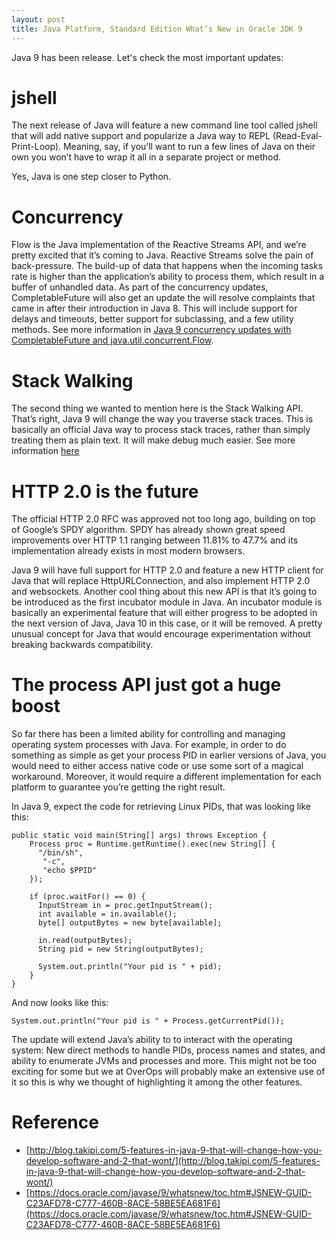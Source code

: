 ```yaml
---
layout: post
title: Java Platform, Standard Edition What’s New in Oracle JDK 9
---
```


Java 9 has been release. Let's check the most important updates:

# jshell

The next release of Java will feature a new command line tool called jshell that will add native support and popularize a Java way to REPL (Read-Eval-Print-Loop). Meaning, say, if you’ll want to run a few lines of Java on their own you won’t have to wrap it all in a separate project or method.

Yes, Java is one step closer to Python.

# Concurrency

Flow is the Java implementation of the Reactive Streams API, and we’re pretty excited that it’s coming to Java. Reactive Streams solve the pain of back-pressure. The build-up of data that happens when the incoming tasks rate is higher than the application’s ability to process them, which result in a buffer of unhandled data. As part of the concurrency updates, CompletableFuture will also get an update the will resolve complaints that came in after their introduction in Java 8. This will include support for delays and timeouts, better support for subclassing, and a few utility methods. 
See more information in [Java 9 concurrency updates with CompletableFuture and java.util.concurrent.Flow](http://blog.takipi.com/the-essential-java-9-feature-you-probably-never-heard-of/). 

# Stack Walking

The second thing we wanted to mention here is the Stack Walking API. That’s right, Java 9 will change the way you traverse stack traces. This is basically an official Java way to process stack traces, rather than simply treating them as plain text. It will make debug much easier. See more information [here](http://blog.takipi.com/java-9-will-change-the-way-you-traverse-stack-traces/)

# HTTP 2.0 is the future

The official HTTP 2.0 RFC was approved not too long ago, building on top of Google’s SPDY algorithm. SPDY has already shown great speed improvements over HTTP 1.1 ranging between 11.81% to 47.7% and its implementation already exists in most modern browsers.

Java 9 will have full support for HTTP 2.0 and feature a new HTTP client for Java that will replace HttpURLConnection, and also implement HTTP 2.0 and websockets. Another cool thing about this new API is that it’s going to be introduced as the first incubator module in Java. An incubator module is basically an experimental feature that will either progress to be adopted in the next version of Java, Java 10 in this case, or it will be removed. A pretty unusual concept for Java that would encourage experimentation without breaking backwards compatibility.

# The process API just got a huge boost

So far there has been a limited ability for controlling and managing operating system processes with Java. For example, in order to do something as simple as get your process PID in earlier versions of Java, you would need to either access native code or use some sort of a magical workaround. Moreover, it would require a different implementation for each platform to guarantee you’re getting the right result.

In Java 9, expect the code for retrieving Linux PIDs, that was looking like this:

```
public static void main(String[] args) throws Exception {
    Process proc = Runtime.getRuntime().exec(new String[] {
      "/bin/sh",
       "-c",
       "echo $PPID"
    });

    if (proc.waitFor() == 0) {
      InputStream in = proc.getInputStream();
      int available = in.available();
      byte[] outputBytes = new byte[available];

      in.read(outputBytes);
      String pid = new String(outputBytes);

      System.out.println("Your pid is " + pid);
    }
}
```

And now looks like this:
```
System.out.println("Your pid is " + Process.getCurrentPid());
```

The update will extend Java’s ability to to interact with the operating system: New direct methods to handle PIDs, process names and states, and ability to enumerate JVMs and processes and more. This might not be too exciting for some but we at OverOps will probably make an extensive use of it so this is why we thought of highlighting it among the other features.

# Reference

  - [http://blog.takipi.com/5-features-in-java-9-that-will-change-how-you-develop-software-and-2-that-wont/](http://blog.takipi.com/5-features-in-java-9-that-will-change-how-you-develop-software-and-2-that-wont/)
  - [https://docs.oracle.com/javase/9/whatsnew/toc.htm#JSNEW-GUID-C23AFD78-C777-460B-8ACE-58BE5EA681F6](https://docs.oracle.com/javase/9/whatsnew/toc.htm#JSNEW-GUID-C23AFD78-C777-460B-8ACE-58BE5EA681F6)
